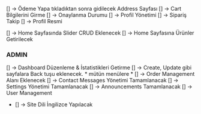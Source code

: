 [] -> Ödeme Yapa tıkladıktan sonra gidilecek Address Sayfası
[] -> Cart Bilgilerini Girme 
[] -> Onaylanma Durumu
[] -> Profil Yönetimi
    [] -> Sipariş Takip
    [] -> Profil Resmi

[] -> Home Sayfasında Slider CRUD Eklenecek
[] -> Home Sayfasına Ürünler Getirilecek

### ADMIN
[] -> Dashboard Düzenleme & İstatistikleri Getirme
[] -> Create, Update gibi sayfalara Back tuşu eklenecek. * mütün menülere *
[] -> Order Management Alanı Eklenecek
[] -> Contact Messages Yönetimi Tamamlanacak
[] -> Settings Yönetimi Tamamlanacak
[] -> Announcements Tamamlanacak
[] -> User Management

* [] -> Site Dili İngilizce Yapılacak

